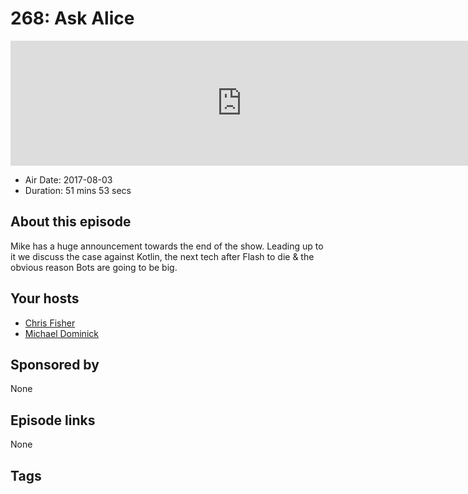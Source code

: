 # 268: Ask Alice

<iframe src="https://player.fireside.fm/v2/MLf2ZzhC+OHWTcF59?theme=dark" width="740" height="200" frameborder="0" scrolling="no"></iframe>

* Air Date: 2017-08-03
* Duration: 51 mins 53 secs

## About this episode

Mike has a huge announcement towards the end of the show. Leading up to it we discuss the case against Kotlin, the next tech after Flash to die & the obvious reason Bots are going to be big.

## Your hosts
* [Chris Fisher](https://coder.show/hosts/chrislas)
* [Michael Dominick](https://coder.show/hosts/michael)

## Sponsored by

None



## Episode links

None



## Tags


